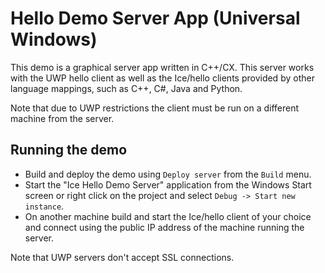 # Hello Demo Server App (Universal Windows)

This demo is a graphical server app written in C++/CX. This server
works with the UWP hello client as well as the Ice/hello clients provided
by other language mappings, such as C++, C#, Java and Python.

Note that due to UWP restrictions the client must be run on a different
machine from the server.

## Running the demo

* Build and deploy the demo using `Deploy server` from the `Build` menu.
* Start the "Ice Hello Demo Server" application from the Windows Start screen
or right click on the project and select `Debug -> Start new instance`.
* On another machine build and start the Ice/hello client of your choice and
connect using the public IP address of the machine running the server.

Note that UWP servers don't accept SSL connections.
